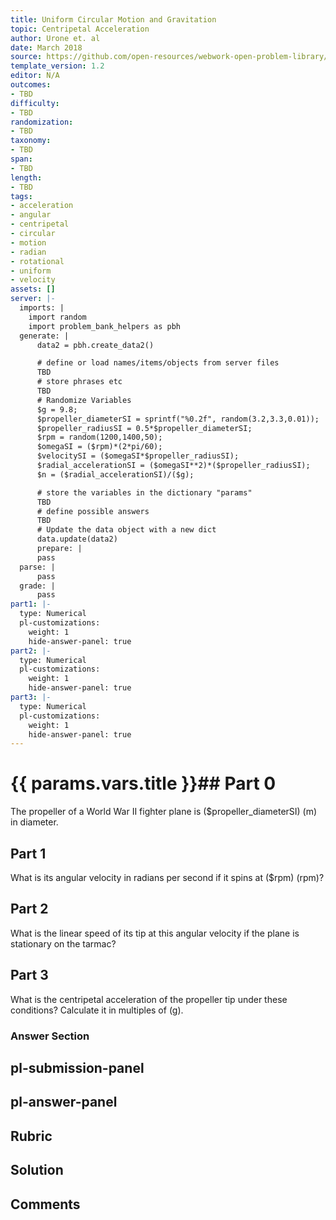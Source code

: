```yaml
---
title: Uniform Circular Motion and Gravitation
topic: Centripetal Acceleration
author: Urone et. al
date: March 2018
source: https://github.com/open-resources/webwork-open-problem-library/tree/master/Contrib/BrockPhysics/College_Physics_Urone/6.Uniform_Circular_Motion_and_Gravitation/Centripetal_Acceleration/NU_U17-06-02-004.pg
template_version: 1.2
editor: N/A
outcomes:
- TBD
difficulty:
- TBD
randomization:
- TBD
taxonomy:
- TBD
span:
- TBD
length:
- TBD
tags:
- acceleration
- angular
- centripetal
- circular
- motion
- radian
- rotational
- uniform
- velocity
assets: []
server: |-
  imports: |
    import random
    import problem_bank_helpers as pbh
  generate: |
      data2 = pbh.create_data2()

      # define or load names/items/objects from server files
      TBD
      # store phrases etc
      TBD
      # Randomize Variables
      $g = 9.8;
      $propeller_diameterSI = sprintf("%0.2f", random(3.2,3.3,0.01));
      $propeller_radiusSI = 0.5*$propeller_diameterSI;
      $rpm = random(1200,1400,50);
      $omegaSI = ($rpm)*(2*pi/60);
      $velocitySI = ($omegaSI*$propeller_radiusSI);
      $radial_accelerationSI = ($omegaSI**2)*($propeller_radiusSI);
      $n = ($radial_accelerationSI)/($g);

      # store the variables in the dictionary "params"
      TBD
      # define possible answers
      TBD
      # Update the data object with a new dict
      data.update(data2)
      prepare: |
      pass
  parse: |
      pass
  grade: |
      pass
part1: |-
  type: Numerical
  pl-customizations:
    weight: 1
    hide-answer-panel: true
part2: |-
  type: Numerical
  pl-customizations:
    weight: 1
    hide-answer-panel: true
part3: |-
  type: Numerical
  pl-customizations:
    weight: 1
    hide-answer-panel: true
---
```


# {{ params.vars.title }}## Part 0 
The propeller of a World War II fighter plane is ($propeller_diameterSI) (m) in diameter. 
## Part 1 
What is its angular velocity in radians per second if it spins at ($rpm) (rpm)? 
## Part 2 
What is the linear speed of its tip at this angular velocity if the plane is stationary on the tarmac? 
## Part 3 
What is the centripetal acceleration of the propeller tip under these conditions? Calculate it in multiples of (g). 


### Answer Section 


## pl-submission-panel 


## pl-answer-panel 


## Rubric 


## Solution 


## Comments 


